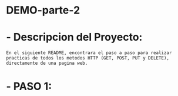 # DEMO-parte-2

# - Descripcion del Proyecto:
   
    En el siguiente README, encontrara el paso a paso para realizar practicas de todos los metodos HTTP (GET, POST, PUT y DELETE), directamente de una pagina web.
    
    
# - PASO 1:

    
